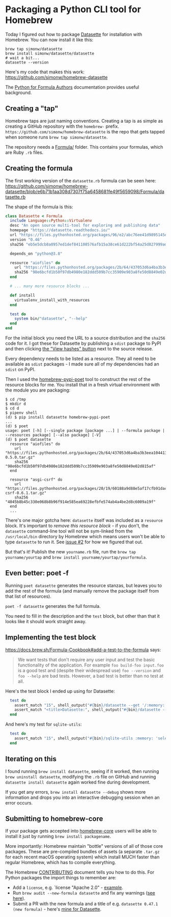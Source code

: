 # Packaging a Python CLI tool for Homebrew

Today I figured out how to package [Datasette](https://github.com/simonw/datasette) for installation with Homebrew. You can now install it like this:

    brew tap simonw/datasette
    brew install simonw/datasette/datasette
    # wait a bit...
    datasette --version

Here's my code that makes this work: https://github.com/simonw/homebrew-datasette

The [Python for Formula Authors](https://docs.brew.sh/Python-for-Formula-Authors) documentation provides useful background.

## Creating a "tap"

Homebrew taps are just naming conventions. Creating a tap is as simple as creating a GitHub repository with the `homebrew-` prefix. `https://github.com/simonw/homebrew-datasette` is the repo that gets tapped when someone runs `brew tap simonw/datasette`.

The repository needs a [Formula/](https://github.com/simonw/homebrew-datasette/tree/main/Formula) folder. This contains your formulas, which are Ruby `.rb` files.

## Creating the formula

The first working version of the `datasette.rb` formula can be seen here: https://github.com/simonw/homebrew-datasette/blob/e6b71b1aa308d7307f75a6458681fe49f5659098/Formula/datasette.rb

The shape of the formula is this:

```ruby
class Datasette < Formula
  include Language::Python::Virtualenv
  desc "An open source multi-tool for exploring and publishing data"
  homepage "https://datasette.readthedocs.io/"
  url "https://files.pythonhosted.org/packages/96/e2/abc76ee41d9895145e43323c591aa77f2b27959deb640278fc1a43f6b222/datasette-0.46.tar.gz"
  version "0.46"
  sha256 "eb5e5dcb8a0957ed1def841108576afb15a38ce61d222bf54a25d827999ad521"

  depends_on "python@3.8"

  resource "aiofiles" do
    url "https://files.pythonhosted.org/packages/2b/64/437053d6a4ba3b3eea1044131a25b458489320cb9609e19ac17261e4dc9b/aiofiles-0.5.0.tar.gz"
    sha256 "98e6bcfd1b50f97db4980e182ddd509b7cc35909e903a8fe50d8849e02d815af"
  end

  # ... many more resource blocks ...

  def install
    virtualenv_install_with_resources
  end

  test do
    system bin/"datasette", "--help"
  end
end
```

For the initial block you need the URL to a source distribution and the `sha256` code for it. I got these for Datasette by publishing a `sdist` package to PyPI and then clicking [the "View hashes" button](https://pypi.org/project/datasette/0.46/#copy-hash-modal-372b7614-26f5-4356-a89a-3854323983bf) next to the source release.

Every dependency needs to be listed as a resource. They all need to be available as `sdist` packages - I made sure all of my dependencies had an `sdist` on PyPI.

Then I used the [homebrew-pypi-poet](https://github.com/tdsmith/homebrew-pypi-poet) tool to construct the rest of the resource blocks for me. You install that in a fresh virtual environment with the module you are packaging:

```
$ cd /tmp
$ mkdir d
$ cd d
$ pipenv shell
(d) $ pip install datasette homebrew-pypi-poet
...
(d) $ poet 
usage: poet [-h] [--single package [package ...] | --formula package | --resources package] [--also package] [-V]
(d) $ poet datasette
  resource "aiofiles" do
    url "https://files.pythonhosted.org/packages/2b/64/437053d6a4ba3b3eea1044131a25b458489320cb9609e19ac17261e4dc9b/aiofiles-0.5.0.tar.gz"
    sha256 "98e6bcfd1b50f97db4980e182ddd509b7cc35909e903a8fe50d8849e02d815af"
  end

  resource "asgi-csrf" do
    url "https://files.pythonhosted.org/packages/20/19/60188a9d88e5af17cfb91dac465f898d8eccf69bc215ac731d64c49fea5c/asgi-csrf-0.6.1.tar.gz"
    sha256 "4045b8b45c330e068b8b96f914e585ea69228efbfe574ab4a4be2d8c6009a19f"
  end
  ...
```
There's one major gotcha here: `datasette` itself was included as a `resource` block. It's important to *remove this resource block* - if you don't, the `datasette` command-line tool will not be sym-linked from the `/usr/local/bin` directory by Homebrew which means users won't be able to type `datasette` to run it. See [issue #2](https://github.com/simonw/homebrew-datasette/issues/2) for how we figured that out.

But that's it! Publish the new `yourname.rb` file, run the `brew tap yourname/yourtap` and `brew install yourname/yourtap/yourformula`.

## Even better: poet -f

Running `poet datasette` generates the resource stanzas, but leaves you to add the rest of the formula (and manually remove the package itself from that list of resources).

`poet -f datasette` generates the full formula.

You need to fill in the description and the `test` block, but other than that it looks like it should work straight away.

## Implementing the test block

https://docs.brew.sh/Formula-Cookbook#add-a-test-to-the-formula says:

> We want tests that don't require any user input and test the basic functionality of the application. For example `foo build-foo input.foo` is a good test and (despite their widespread use) `foo --version` and `foo --help` are bad tests. However, a bad test is better than no test at all.

Here's the test block I ended up using for Datasette:

```ruby
  test do
    assert_match "15", shell_output("#{bin}/datasette --get '/:memory:.csv?sql=select+3*5'")
    assert_match "<title>Datasette:", shell_output("#{bin}/datasette --get '/'")
  end
```

And here's my test for `sqlite-utils`:

```ruby
  test do
    assert_match "15", shell_output("#{bin}/sqlite-utils :memory: 'select 3 * 5'")
  end
```

## Iterating on this

I found running `brew install datasette`, seeing if it worked, then running `brew uninstall datasette`, modifying the `.rb` file on GitHub and running `datasette install datasette` again worked fine during development.

If you get any errors, `brew install datasette --debug` shows more information and drops you into an interactive debugging session when an error occurs.

## Submitting to homebrew-core

If your package gets accepted into [homebrew-core](https://github.com/Homebrew/homebrew-core) users will be able to install it just by running `brew install packagename`.

More importantly: Homebrew maintain "bottle" versions of all of those core packages. These are pre-compiled bundles of assets (a separate `.tar.gz` for each recent macOS operating system) which install MUCH faster than regular Homebrew, which has to compile everything.

The Homebrew [CONTRIBUTING](https://github.com/Homebrew/homebrew-core/blob/master/CONTRIBUTING.md) document tells you how to do this. For Python packages the import things to remember are:

- Add a `license`, e.g. `license "Apache 2.0" - [example](https://github.com/Homebrew/homebrew-core/blob/99c3304fbe89996ae8d72b5357b14fbe8983680c/Formula/datasette.rb#L7).
- Run `brew audit --new-formula datasette` and fix any warnings ([see here](https://github.com/simonw/homebrew-datasette/issues/7)).
- Submit a PR with the new formula and a title of e.g. `datasette 0.47.1 (new formula)` - here's [mine for Datasette](https://github.com/Homebrew/homebrew-core/pull/59494).

